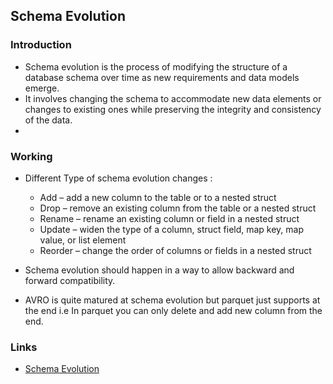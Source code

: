 ## Schema Evolution

### Introduction
* Schema evolution is the process of modifying the structure of a database schema over time as new requirements and data models emerge. 
* It involves changing the schema to accommodate new data elements or changes to existing ones while preserving the integrity and consistency of the data.
* 

### Working 
* Different Type of schema evolution changes : 
  * Add – add a new column to the table or to a nested struct
  * Drop – remove an existing column from the table or a nested struct
  * Rename – rename an existing column or field in a nested struct
  * Update – widen the type of a column, struct field, map key, map value, or list element
  * Reorder – change the order of columns or fields in a nested struct

* Schema evolution should happen in a way to allow backward and forward compatibility.

* AVRO is quite matured at schema evolution but parquet just supports at the end i.e In parquet you can only delete and add new column from the end.

### Links 
* [Schema Evolution](https://stackoverflow.com/questions/37644664/schema-evolution-in-parquet-format)
